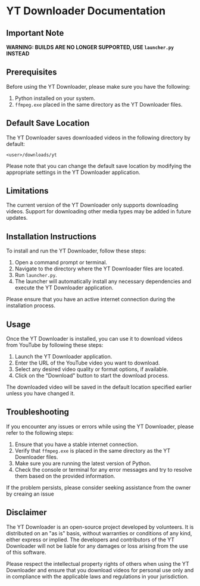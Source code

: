 # YT Downloader Documentation

## Important Note
**WARNING: BUILDS ARE NO LONGER SUPPORTED, USE `launcher.py` INSTEAD**

## Prerequisites
Before using the YT Downloader, please make sure you have the following:

1. Python installed on your system.
2. `ffmpeg.exe` placed in the same directory as the YT Downloader files.

## Default Save Location
The YT Downloader saves downloaded videos in the following directory by default: 

`<user>/downloads/yt`

Please note that you can change the default save location by modifying the appropriate settings in the YT Downloader application.

## Limitations
The current version of the YT Downloader only supports downloading videos. Support for downloading other media types may be added in future updates.

## Installation Instructions
To install and run the YT Downloader, follow these steps:

1. Open a command prompt or terminal.
2. Navigate to the directory where the YT Downloader files are located.
3. Run `launcher.py`.
4. The launcher will automatically install any necessary dependencies and execute the YT Downloader application.

Please ensure that you have an active internet connection during the installation process.

## Usage
Once the YT Downloader is installed, you can use it to download videos from YouTube by following these steps:

1. Launch the YT Downloader application.
2. Enter the URL of the YouTube video you want to download.
3. Select any desired video quality or format options, if available.
4. Click on the "Download" button to start the download process.

The downloaded video will be saved in the default location specified earlier unless you have changed it.

## Troubleshooting
If you encounter any issues or errors while using the YT Downloader, please refer to the following steps:

1. Ensure that you have a stable internet connection.
2. Verify that `ffmpeg.exe` is placed in the same directory as the YT Downloader files.
3. Make sure you are running the latest version of Python.
4. Check the console or terminal for any error messages and try to resolve them based on the provided information.

If the problem persists, please consider seeking assistance from the owner by creaing an issue

## Disclaimer
The YT Downloader is an open-source project developed by volunteers. It is distributed on an "as is" basis, without warranties or conditions of any kind, either express or implied. The developers and contributors of the YT Downloader will not be liable for any damages or loss arising from the use of this software.

Please respect the intellectual property rights of others when using the YT Downloader and ensure that you download videos for personal use only and in compliance with the applicable laws and regulations in your jurisdiction.
